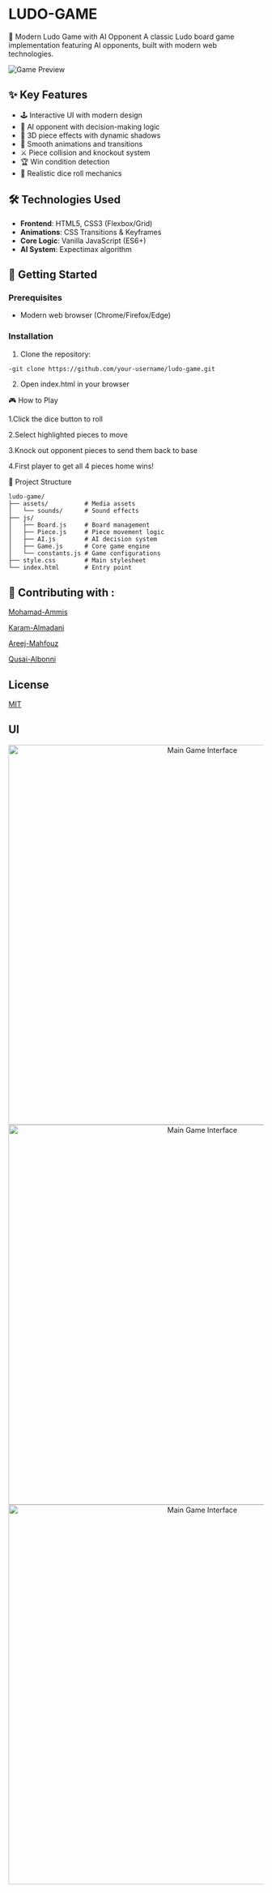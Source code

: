 # LUDO-GAME
 🎲 Modern Ludo Game with AI Opponent
A classic Ludo board game implementation featuring AI opponents, built with modern web technologies.

![Game Preview](path_to_screenshot.png)

## ✨ Key Features
- 🕹 Interactive UI with modern design
- 🤖 AI opponent with decision-making logic
- 🎨 3D piece effects with dynamic shadows
- 🔄 Smooth animations and transitions
- ⚔ Piece collision and knockout system
- 🏆 Win condition detection
- 🎲 Realistic dice roll mechanics

## 🛠 Technologies Used
- **Frontend**: HTML5, CSS3 (Flexbox/Grid)
- **Animations**: CSS Transitions & Keyframes
- **Core Logic**: Vanilla JavaScript (ES6+)
- **AI System**: Expectimax algorithm

## 🚀 Getting Started

### Prerequisites
- Modern web browser (Chrome/Firefox/Edge)

### Installation
1. Clone the repository:
```bash
-git clone https://github.com/your-username/ludo-game.git
```
2. Open index.html in your browser

🎮 How to Play

1.Click the dice button to roll

2.Select highlighted pieces to move

3.Knock out opponent pieces to send them back to base

4.First player to get all 4 pieces home wins!

📂 Project Structure
```
ludo-game/
├── assets/          # Media assets
│   └── sounds/      # Sound effects
├── js/
│   ├── Board.js     # Board management
│   ├── Piece.js     # Piece movement logic
│   ├── AI.js        # AI decision system
│   ├── Game.js      # Core game engine
│   └── constants.js # Game configurations
├── style.css        # Main stylesheet
└── index.html       # Entry point
```
🤝 Contributing with :
-
[Mohamad-Ammis](https://github.com/Mohamad-Ammis)

[Karam-Almadani](https://github.com/KaramMad)

[Areej-Mahfouz](https://github.com/Farojeh)

[Qusai-Albonni](https://github.com/QusaiAlbonni)

## License

[MIT](https://github.com/MajdAlkatan/LUDO-GAME/blob/main/LICENSE)

## UI

<div align="center">
  <img src="" width="750" alt="Main Game Interface">
  <img src="" width="750" alt="Main Game Interface">
  <img src="./ludo-js/screenshots\Screenshot 2025-01-24 165359.png" width="750" alt="Main Game Interface">
</div>

